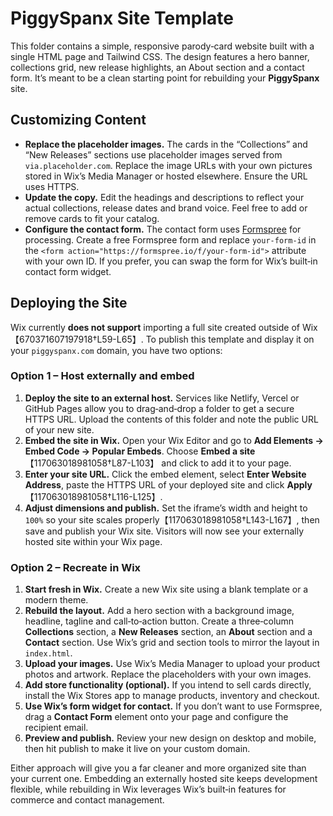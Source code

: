 # PiggySpanx Site Template

This folder contains a simple, responsive parody‑card website built with a single HTML page and Tailwind CSS. The design features a hero banner, collections grid, new release highlights, an About section and a contact form. It’s meant to be a clean starting point for rebuilding your **PiggySpanx** site.

## Customizing Content

- **Replace the placeholder images.** The cards in the “Collections” and “New Releases” sections use placeholder images served from `via.placeholder.com`. Replace the image URLs with your own pictures stored in Wix’s Media Manager or hosted elsewhere. Ensure the URL uses HTTPS.
- **Update the copy.** Edit the headings and descriptions to reflect your actual collections, release dates and brand voice. Feel free to add or remove cards to fit your catalog.
- **Configure the contact form.** The contact form uses [Formspree](https://formspree.io/) for processing. Create a free Formspree form and replace `your-form-id` in the `<form action="https://formspree.io/f/your-form-id">` attribute with your own ID. If you prefer, you can swap the form for Wix’s built‑in contact form widget.

## Deploying the Site

Wix currently **does not support** importing a full site created outside of Wix【670371607197918†L59-L65】. To publish this template and display it on your `piggyspanx.com` domain, you have two options:

### Option 1 – Host externally and embed

1. **Deploy the site to an external host.** Services like Netlify, Vercel or GitHub Pages allow you to drag‑and‑drop a folder to get a secure HTTPS URL. Upload the contents of this folder and note the public URL of your new site.
2. **Embed the site in Wix.** Open your Wix Editor and go to **Add Elements → Embed Code → Popular Embeds**. Choose **Embed a site**【117063018981058†L87-L103】 and click to add it to your page.
3. **Enter your site URL.** Click the embed element, select **Enter Website Address**, paste the HTTPS URL of your deployed site and click **Apply**【117063018981058†L116-L125】.
4. **Adjust dimensions and publish.** Set the iframe’s width and height to `100%` so your site scales properly【117063018981058†L143-L167】, then save and publish your Wix site. Visitors will now see your externally hosted site within your Wix page.

### Option 2 – Recreate in Wix

1. **Start fresh in Wix.** Create a new Wix site using a blank template or a modern theme.
2. **Rebuild the layout.** Add a hero section with a background image, headline, tagline and call‑to‑action button. Create a three‑column **Collections** section, a **New Releases** section, an **About** section and a **Contact** section. Use Wix’s grid and section tools to mirror the layout in `index.html`.
3. **Upload your images.** Use Wix’s Media Manager to upload your product photos and artwork. Replace the placeholders with your own images.
4. **Add store functionality (optional).** If you intend to sell cards directly, install the Wix Stores app to manage products, inventory and checkout.
5. **Use Wix’s form widget for contact.** If you don’t want to use Formspree, drag a **Contact Form** element onto your page and configure the recipient email.
6. **Preview and publish.** Review your new design on desktop and mobile, then hit publish to make it live on your custom domain.

Either approach will give you a far cleaner and more organized site than your current one. Embedding an externally hosted site keeps development flexible, while rebuilding in Wix leverages Wix’s built‑in features for commerce and contact management.